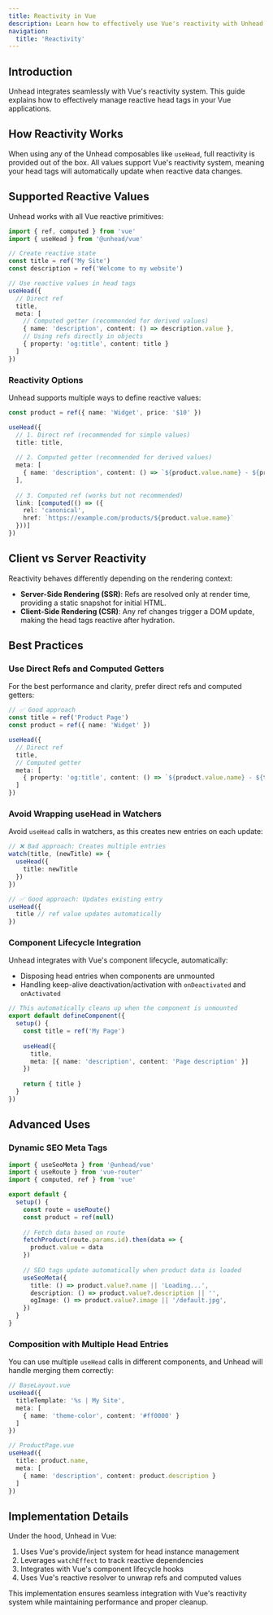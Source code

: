 ```yaml
---
title: Reactivity in Vue
description: Learn how to effectively use Vue's reactivity with Unhead for head tag management.
navigation:
  title: 'Reactivity'
---
```


## Introduction

Unhead integrates seamlessly with Vue's reactivity system. This guide explains how to effectively manage reactive head tags in your Vue applications.

## How Reactivity Works

When using any of the Unhead composables like `useHead`, full reactivity is provided out of the box. All values support Vue's reactivity system, meaning your head tags will automatically update when reactive data changes.

## Supported Reactive Values

Unhead works with all Vue reactive primitives:

```ts
import { ref, computed } from 'vue'
import { useHead } from '@unhead/vue'

// Create reactive state
const title = ref('My Site')
const description = ref('Welcome to my website')

// Use reactive values in head tags
useHead({
  // Direct ref
  title,
  meta: [
    // Computed getter (recommended for derived values)
    { name: 'description', content: () => description.value },
    // Using refs directly in objects
    { property: 'og:title', content: title }
  ]
})
```

### Reactivity Options

Unhead supports multiple ways to define reactive values:

```ts
const product = ref({ name: 'Widget', price: '$10' })

useHead({
  // 1. Direct ref (recommended for simple values)
  title: title,
  
  // 2. Computed getter (recommended for derived values)
  meta: [
    { name: 'description', content: () => `${product.value.name} - ${product.value.price}` },
  ],
  
  // 3. Computed ref (works but not recommended)
  link: [computed(() => ({ 
    rel: 'canonical',
    href: `https://example.com/products/${product.value.name}` 
  }))]
})
```

## Client vs Server Reactivity

Reactivity behaves differently depending on the rendering context:

- **Server-Side Rendering (SSR)**: Refs are resolved only at render time, providing a static snapshot for initial HTML.
- **Client-Side Rendering (CSR)**: Any ref changes trigger a DOM update, making the head tags reactive after hydration.

## Best Practices

### Use Direct Refs and Computed Getters

For the best performance and clarity, prefer direct refs and computed getters:

```ts
// ✅ Good approach
const title = ref('Product Page')
const product = ref({ name: 'Widget' })

useHead({
  // Direct ref
  title,
  // Computed getter
  meta: [
    { property: 'og:title', content: () => `${product.value.name} - ${title.value}` }
  ]
})
```

### Avoid Wrapping useHead in Watchers

Avoid `useHead` calls in watchers, as this creates new entries on each update:

```ts
// ❌ Bad approach: Creates multiple entries
watch(title, (newTitle) => {
  useHead({
    title: newTitle
  })
})

// ✅ Good approach: Updates existing entry
useHead({
  title // ref value updates automatically
})
```

### Component Lifecycle Integration

Unhead integrates with Vue's component lifecycle, automatically:

- Disposing head entries when components are unmounted
- Handling keep-alive deactivation/activation with `onDeactivated` and `onActivated`

```ts
// This automatically cleans up when the component is unmounted
export default defineComponent({
  setup() {
    const title = ref('My Page')
    
    useHead({
      title,
      meta: [{ name: 'description', content: 'Page description' }]
    })
    
    return { title }
  }
})
```

## Advanced Uses

### Dynamic SEO Meta Tags

```ts
import { useSeoMeta } from '@unhead/vue'
import { useRoute } from 'vue-router'
import { computed, ref } from 'vue'

export default {
  setup() {
    const route = useRoute()
    const product = ref(null)
    
    // Fetch data based on route
    fetchProduct(route.params.id).then(data => {
      product.value = data
    })
    
    // SEO tags update automatically when product data is loaded
    useSeoMeta({
      title: () => product.value?.name || 'Loading...',
      description: () => product.value?.description || '',
      ogImage: () => product.value?.image || '/default.jpg',
    })
  }
}
```

### Composition with Multiple Head Entries

You can use multiple `useHead` calls in different components, and Unhead will handle merging them correctly:

```ts
// BaseLayout.vue
useHead({
  titleTemplate: '%s | My Site',
  meta: [
    { name: 'theme-color', content: '#ff0000' }
  ]
})

// ProductPage.vue
useHead({
  title: product.name,
  meta: [
    { name: 'description', content: product.description }
  ]
})
```

## Implementation Details

Under the hood, Unhead in Vue:

1. Uses Vue's provide/inject system for head instance management
2. Leverages `watchEffect` to track reactive dependencies
3. Integrates with Vue's component lifecycle hooks
4. Uses Vue's reactive resolver to unwrap refs and computed values

This implementation ensures seamless integration with Vue's reactivity system while maintaining performance and proper cleanup.
